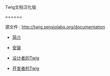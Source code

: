 Twig文档汉化版

======

源文件 : http://twig.sensiolabs.org/documentation

- [简介](intro.md)

- [安装](installation.md)

- [设计者的Twig](twig_design.md)

- [开发者的Twig](twid_dev.md)
